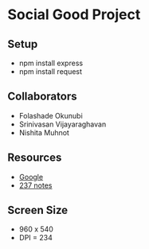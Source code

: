 # Social Good Project

## Setup
+ npm install express
+ npm install request

## Collaborators 
+ Folashade Okunubi
+ Srinivasan Vijayaraghavan
+ Nishita Muhnot


## Resources
+ [Google](google.com)
+ [237 notes](cs.cmu.edu/~237)

## Screen Size 
+ 960 x 540
+ DPI = 234 